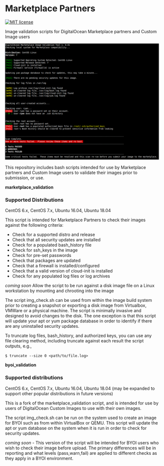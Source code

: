 # Marketplace Partners

[![MIT license](https://img.shields.io/badge/license-MIT-blue.svg)](LICENSE)

Image validation scripts for DigitalOcean Marketplace partners and Custom Image users

![Screenshot](screenshot.png)

This repository includes bash scripts intended for use by Marketplace partners and Custom Image users to validate their images prior to submission, or use.

**marketplace_validation**

### Supported Distributions 

CentOS 6.x, CentOS 7.x, Ubuntu 16.04, Ubuntu 18.04

This script is intended for Marketplace Partners to check their images against the following criteria:

- Check for a supported distro and release
- Check that all security updates are installed
- Check for a populated bash_history file
- Check for ssh_keys in the image
- Check for pre-set passwords
- Check that packages are updated
- Check that a firewall is installed/configured
- Check that a valid version of cloud-init is installed
- Check for any populated log files or log archives

*coming soon* Allow the script to be run against a disk image file on a Linux workstation by mounting and chrooting into the image

The script img_check.sh can be used from within the image build system prior to creating a snapshot or exporting a disk image from Virtualbox, VMWare or a physical machine. The script is minimally invasive and designed to avoid changes to the disk. The one exception is that this script will update your apt or yum package database in order to identify if there are any uninstalled security updates.

To truncate log files, bash_history, and authorized keys, you can use any file clearing method, including truncate against each result the script outputs, e.g.,

`$ truncate --size 0 <path/to/file.log>`

**byoi_validation**

### Supported distributions 

CentOS 6.x, CentOS 7.x, Ubuntu 16.04, Ubuntu 18.04 (may be expanded to support other popular distributions in future versions)

This is a fork of the marketplace_validation script, and is intended for use by users of DigitalOcean Custom Images to use with their own images.

The script img_check.sh can be run on the system used to create an image for BYOI such as from within VirtualBox or QEMU.  This script will update the apt or yum database on the system when it is run in order to check for security updates.

*coming soon* - This version of the script will be intended for BYOI users who wish to check their image before upload.  The primary differences will be in reporting and what levels (pass,warn,fail) are applied to different checks as they apply in a BYOI environment.
